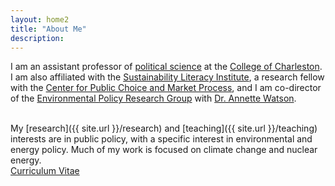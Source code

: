 ```yaml
---
layout: home2
title: "About Me"
description:
---
```


I am an assistant professor of [political science](http://polisci.cofc.edu/) at the [College of Charleston](http://cofc.edu/). I am also affiliated with the [Sustainability Literacy Institute](http://sustain.cofc.edu/sustainability-literacy-institute/index.php), a research fellow with the [Center for Public Choice and Market Process](http://sb.cofc.edu/centers/publicchoice/), and I am co-director of the [Environmental Policy Research Group](http://polisci.cofc.edu/student-research/environmental-policy-research-group/index.php) with [Dr. Annette Watson](http://polisci.cofc.edu/about/faculty-staff-listing/watson-annette.php).  

<br />
My [research]({{ site.url }}/research) and [teaching]({{ site.url }}/teaching) interests are in public policy, with a specific interest in environmental and energy policy. Much of my work is focused on climate change and nuclear energy.

<br />
<a href="{{ site.url }}/files/nowlinCVshort.pdf" class="btn">Curriculum Vitae <i class="fa fa-file-pdf-o"></i></a>



<!-- ## Recent Papers

<p>2017&nbsp;&nbsp;&nbsp;&nbsp; <i class="fa fa-file"></i>&nbsp;&nbsp;<a href="{{ site.url}}/research/pgi2017.html">"'Hot Rocks that Shoot Ghost Bullets': Native American Perceptions of a Nuclear Waste Facility."</a>&nbsp;<em>Politics, Groups, and Identities</em>,&nbsp;Forthcoming</p>

<br />
<p>2016&nbsp;&nbsp;&nbsp;&nbsp; <i class="fa fa-file"></i>&nbsp;&nbsp;<a href="{{ site.url}}/research/psj2016.html">"Modeling Issue Definitions using Quantitative Text Analysis."</a>&nbsp;<em>Policy Studies Journal</em>,&nbsp;44(3): 309-331</p>

<br />
<p>2017&nbsp;&nbsp;&nbsp;&nbsp;<i class="fa fa-file-o"></i>&nbsp;&nbsp;<a href="{{ site.url}}/research/mpsa2017.html">"Value Systems and Environmental Policy: Cultural and Environmental Cognition and Climate Change Risk"</a></p>

<br />
<p>2016&nbsp;&nbsp;&nbsp;&nbsp;<i class="fa fa-file-o"></i>&nbsp;&nbsp;<a href="{{ site.url}}/research/nowlinMPSA2016.html">"The Climate Change Policy Regime and Information Networks in the United States Congress"</a></p>

<nav class="navbar navbar-right"><a href="{{ site.url }}/research">&rarr; Other Papers</a></nav>

## Current Courses 

<i class="fa fa-mortar-board"></i>&nbsp;&nbsp;<a href="{{ site.url}}/teaching/poli319.html">Sustainable Resource Management</a> 

<br />
<i class="fa fa-mortar-board"></i>&nbsp;&nbsp;<a href="{{ site.url}}/teaching/evss602.html">Public Policy</a>

<nav class="navbar navbar-right"><a href="{{ site.url }}/teaching">&rarr; Other Courses</a></nav> -->
